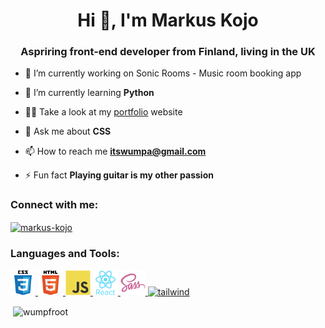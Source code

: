 <h1 align="center">Hi 👋, I'm Markus Kojo</h1>
<h3 align="center">Aspriring front-end developer from Finland, living in the UK</h3>

- 🔭 I’m currently working on Sonic Rooms - Music room booking app

- 🌱 I’m currently learning **Python**

- 👨‍💻 Take a look at my [portfolio](https://markuskojo.com) website

- 💬 Ask me about **CSS**

- 📫 How to reach me **itswumpa@gmail.com**

- ⚡ Fun fact **Playing guitar is my other passion**

<h3 align="left">Connect with me:</h3>
<p align="left">
<a href="https://linkedin.com/in/markus-kojo" target="blank"><img align="center" src="https://raw.githubusercontent.com/rahuldkjain/github-profile-readme-generator/master/src/images/icons/Social/linked-in-alt.svg" alt="markus-kojo" height="30" width="40" /></a>
</p>

<h3 align="left">Languages and Tools:</h3>
<p align="left"> <a href="https://www.w3schools.com/css/" target="_blank" rel="noreferrer"> <img src="https://raw.githubusercontent.com/devicons/devicon/master/icons/css3/css3-original-wordmark.svg" alt="css3" width="40" height="40"/> </a> <a href="https://www.w3.org/html/" target="_blank" rel="noreferrer"> <img src="https://raw.githubusercontent.com/devicons/devicon/master/icons/html5/html5-original-wordmark.svg" alt="html5" width="40" height="40"/> </a> <a href="https://developer.mozilla.org/en-US/docs/Web/JavaScript" target="_blank" rel="noreferrer"> <img src="https://raw.githubusercontent.com/devicons/devicon/master/icons/javascript/javascript-original.svg" alt="javascript" width="40" height="40"/> </a> <a href="https://reactjs.org/" target="_blank" rel="noreferrer"> <img src="https://raw.githubusercontent.com/devicons/devicon/master/icons/react/react-original-wordmark.svg" alt="react" width="40" height="40"/> </a> <a href="https://sass-lang.com" target="_blank" rel="noreferrer"> <img src="https://raw.githubusercontent.com/devicons/devicon/master/icons/sass/sass-original.svg" alt="sass" width="40" height="40"/> </a> <a href="https://tailwindcss.com/" target="_blank" rel="noreferrer"> <img src="https://www.vectorlogo.zone/logos/tailwindcss/tailwindcss-icon.svg" alt="tailwind" width="40" height="40"/> </a> </p>

<p>&nbsp;<img align="center" src="https://github-readme-stats.vercel.app/api?username=wumpfroot&show_icons=true&theme=dark&title_color=fa743a&locale=en" alt="wumpfroot" /></p>

